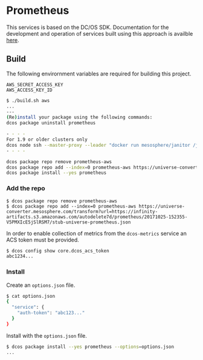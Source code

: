 # Prometheus #

This services is based on the DC/OS SDK.  Documentation for the development and operation of services built using this approach is availble [here](https://mesosphere.github.io/dcos-commons/).

## Build ##
The following envirornment variables are required for building this project.

```
AWS_SECRET_ACCESS_KEY
AWS_ACCESS_KEY_ID
```

```bash
$ ./build.sh aws
...
---
(Re)install your package using the following commands:
dcos package uninstall prometheus

- - - -
For 1.9 or older clusters only
dcos node ssh --master-proxy --leader "docker run mesosphere/janitor /janitor.py -r prometheus-role -p prometheus-principal -z dcos-service-prometheus"
- - - -

dcos package repo remove prometheus-aws
dcos package repo add --index=0 prometheus-aws https://universe-converter.mesosphere.com/transform?url=https://infinity-artifacts.s3.amazonaws.com/autodelete7d/prometheus/20171025-152355-V5PMXIcE5jSlRSM7/stub-universe-prometheus.json
dcos package install --yes prometheus
```

### Add the repo ###
```
$ dcos package repo remove prometheus-aws
$ dcos package repo add --index=0 prometheus-aws https://universe-converter.mesosphere.com/transform?url=https://infinity-artifacts.s3.amazonaws.com/autodelete7d/prometheus/20171025-152355-V5PMXIcE5jSlRSM7/stub-universe-prometheus.json
```
In order to enable collection of metrics from the `dcos-metrics` service an ACS token must be provided.
```bash
$ dcos config show core.dcos_acs_token
abc1234...
```

### Install ###
Create an `options.json` file.
```bash
$ cat options.json
{
  "service": {
    "auth-token": "abc123..."
  }
}
```
Install with the `options.json` file.
```bash
$ dcos package install --yes prometheus --options=options.json
...
```
